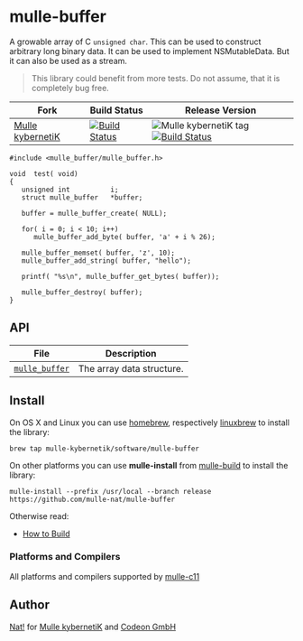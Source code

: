 <!-- [comment]: <> (DO NOT EDIT THIS FILE. EDIT THE TEMPLATE "templates/README.md.scion") -->
# mulle-buffer

A growable array of C `unsigned char`. This can be used to construct arbitrary
long binary data. It can be used to implement NSMutableData. But it can also be
used as a stream.


> This library could benefit from more tests. Do not assume, that it
> is completely bug free.


Fork      |  Build Status | Release Version
----------|---------------|-----------------------------------
[Mulle kybernetiK](//github.com/mulle-nat/mulle-buffer) | [![Build Status](https://travis-ci.org/mulle-nat/mulle-buffer.svg?branch=release)](https://travis-ci.org/mulle-nat/mulle-buffer) | ![Mulle kybernetiK tag](https://img.shields.io/github/tag/mulle-nat/mulle-buffer.svg) [![Build Status](https://travis-ci.org/mulle-nat/mulle-buffer.svg?branch=release)](https://travis-ci.org/mulle-nat/mulle-buffer)

<!--- [Community](https://github.com/mulle-objc/mulle-buffer/tree/release) | [![Build Status](https://travis-ci.org/mulle-objc/mulle-buffer.svg)](https://travis-ci.org/mulle-objc/mulle-buffer) | ![Community tag](https://img.shields.io/github/tag/mulle-objc/mulle-buffer.svg) [![Build Status](https://travis-ci.org/mulle-objc/mulle-buffer.svg?branch=release)](https://travis-ci.org/mulle-objc/mulle-buffer) -->


```
#include <mulle_buffer/mulle_buffer.h>

void  test( void)
{
   unsigned int          i;
   struct mulle_buffer   *buffer;

   buffer = mulle_buffer_create( NULL);

   for( i = 0; i < 10; i++)
      mulle_buffer_add_byte( buffer, 'a' + i % 26);

   mulle_buffer_memset( buffer, 'z', 10);
   mulle_buffer_add_string( buffer, "hello");

   printf( "%s\n", mulle_buffer_get_bytes( buffer));

   mulle_buffer_destroy( buffer);
}
```


## API

File                                 | Description
------------------------------------ | ----------------------------------------
[`mulle_buffer`](dox/API_BUFFER.md)  | The array data structure.


## Install

On OS X and Linux you can use [homebrew](//brew.sh), respectively
[linuxbrew](//linuxbrew.sh) to install the library:

```
brew tap mulle-kybernetik/software/mulle-buffer
```

On other platforms you can use **mulle-install** from
[mulle-build](//github.com/mulle-nat/mulle-build) to install the library:

```
mulle-install --prefix /usr/local --branch release https://github.com/mulle-nat/mulle-buffer
```

Otherwise read:

* [How to Build](dox/BUILD.md)


### Platforms and Compilers

All platforms and compilers supported by
[mulle-c11](//www.mulle-kybernetik.com/software/git/mulle-c11/)


## Author

[Nat!](//www.mulle-kybernetik.com/weblog) for
[Mulle kybernetiK](//www.mulle-kybernetik.com) and
[Codeon GmbH](//www.codeon.de)
